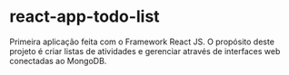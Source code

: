 # react-app-todo-list
Primeira aplicação feita com o Framework React JS. O propósito deste projeto é criar listas de atividades e gerenciar através de interfaces web conectadas ao MongoDB.